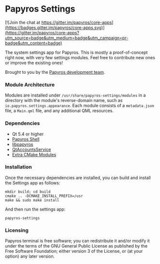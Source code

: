 Papyros Settings
================

[![Join the chat at https://gitter.im/papyros/core-apps](https://badges.gitter.im/papyros/core-apps.svg)](https://gitter.im/papyros/core-apps?utm_source=badge&utm_medium=badge&utm_campaign=pr-badge&utm_content=badge)

The system settings app for Papyros. This is mostly a proof-of-concept right now, with very few settings modules. Feel free to contribute new ones or improve the existing ones!

Brought to you by the [Papyros development team](https://github.com/papyros/settings-app/graphs/contributors).

### Module Architecture ###

Modules are installed under `/usr/share/papyros-settings/modules` in a directory with the module's reverse-domain name, such as `io.papyros.settings.appearance`. Each module consists of a `metadata.json` file, a `Main.qml` file, and any additional QML resources.

### Dependencies ###

 * Qt 5.4 or higher
 * [Papyros Shell](https://github.com/papyros/papyros-shell)
 * [libpapyros](https://github.com/papyros/libpapyros)
 * [QtAccountsService](https://github.com/hawaii-desktop/qtaccountsservice)
 * [Extra CMake Modules](https://projects.kde.org/projects/kdesupport/extra-cmake-modules)

### Installation ###

Once the necessary dependencies are installed, you can build and install the Settings app as follows:

    mkdir build; cd build
    cmake .. -DCMAKE_INSTALL_PREFIX=/usr
    make && sudo make install

And then run the settings app:

    papyros-settings

### Licensing

Papyros terminal is free software; you can redistribute it and/or modify it under the terms of the GNU General Public License as published by the Free Software Foundation; either version 3 of the License, or (at your option) any later version.
